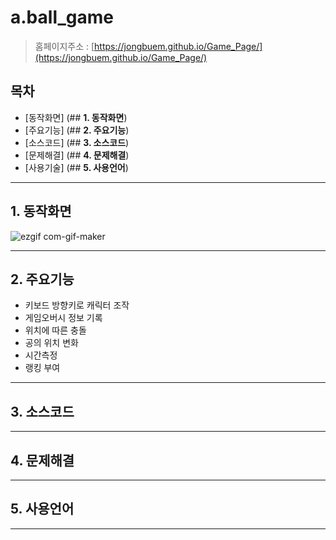 # a.ball_game

> 홈페이지주소 : [https://jongbuem.github.io/Game_Page/](https://jongbuem.github.io/Game_Page/)

## **목차**

- [동작화면] (## **1. 동작화면**)
- [주요기능] (## **2. 주요기능**)
- [소스코드] (## **3. 소스코드**)
- [문제해결] (## **4. 문제해결**)
- [사용기술] (## **5. 사용언어**)

---

## **1. 동작화면**

![ezgif com-gif-maker](https://user-images.githubusercontent.com/75786010/104134550-abc2bf00-53cd-11eb-910c-4539837cc3bc.gif)

---

## **2. 주요기능**

- 키보드 방향키로 캐릭터 조작
- 게임오버시 정보 기록
- 위치에 따른 충돌
- 공의 위치 변화
- 시간측정
- 랭킹 부여

---

## **3. 소스코드**

---

## **4. 문제해결**

---

## **5. 사용언어**

---
